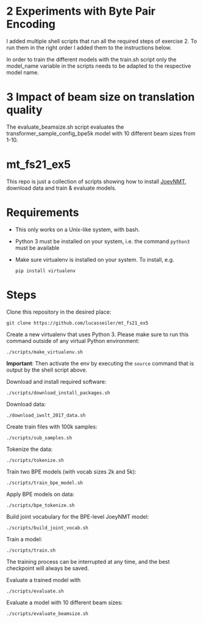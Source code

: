 # 2 Experiments with Byte Pair Encoding

I added multiple shell scripts that run all the required steps of exercise 2. To run them in the right order I added them to the instructions below.

In order to train the different models with the train.sh script only the model_name variable in the scripts needs to be adapted to the respective model name.

# 3 Impact of beam size on translation quality

The evaluate_beamsize.sh script evaluates the transformer_sample_config_bpe5k model with 10 different beam sizes from 1-10.

# mt_fs21_ex5

This repo is just a collection of scripts showing how to install [JoeyNMT](https://github.com/joeynmt/joeynmt), download
data and train & evaluate models.

# Requirements

- This only works on a Unix-like system, with bash.
- Python 3 must be installed on your system, i.e. the command `python3` must be available
- Make sure virtualenv is installed on your system. To install, e.g.

    `pip install virtualenv`

# Steps

Clone this repository in the desired place:

    git clone https://github.com/lucasseiler/mt_fs21_ex5

Create a new virtualenv that uses Python 3. Please make sure to run this command outside of any virtual Python environment:

    ./scripts/make_virtualenv.sh

**Important**: Then activate the env by executing the `source` command that is output by the shell script above.

Download and install required software:

    ./scripts/download_install_packages.sh

Download data:

    ./download_iwslt_2017_data.sh

Create train files with 100k samples:
	
	./scripts/sub_samples.sh

Tokenize the data:

	./scripts/tokenize.sh

Train two BPE models (with vocab sizes 2k and 5k):

	./scripts/train_bpe_model.sh

Apply BPE models on data:

	./scripts/bpe_tokenize.sh

Build joint vocabulary for the BPE-level JoeyNMT model:

	./scripts/build_joint_vocab.sh

Train a model:

    ./scripts/train.sh

The training process can be interrupted at any time, and the best checkpoint will always be saved.

Evaluate a trained model with

    ./scripts/evaluate.sh

Evaluate a model with 10 different beam sizes:

	./scripts/evaluate_beamsize.sh